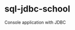 # sql-jdbc-school

Console  application  with JDBC                 
































